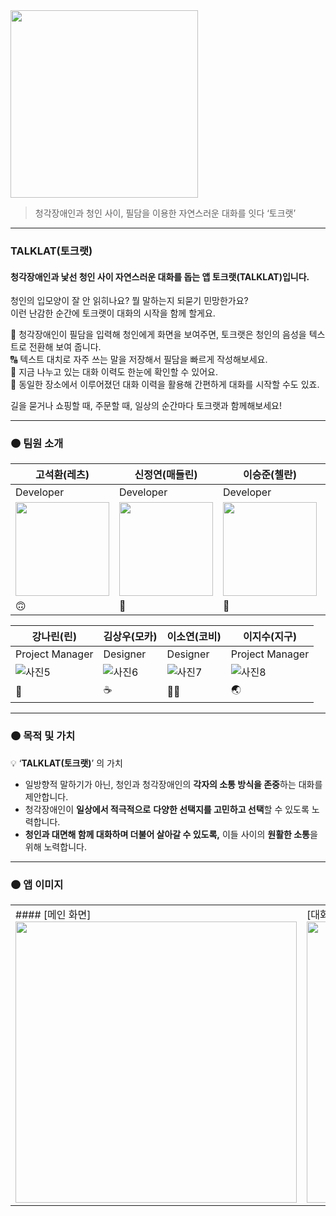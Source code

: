 <img src="https://github.com/DeveloperAcademy-POSTECH/MacC-Team-ALLWAY/assets/89244357/8e773511-3ce0-416d-b63c-02a46b967c97" width="300">

> 청각장애인과 청인 사이, 필담을 이용한 자연스러운 대화를 잇다 ‘토크랫’
---

### TALKLAT(토크랫)
#### 청각장애인과 낯선 청인 사이 자연스러운 대화를 돕는 앱 토크랫(TALKLAT)입니다.

청인의 입모양이 잘 안 읽히나요? 뭘 말하는지 되묻기 민망한가요?
</br>
이런 난감한 순간에 토크랫이 대화의 시작을 함께 할게요.


🔄 청각장애인이 필담을 입력해 청인에게 화면을 보여주면, 토크랫은 청인의 음성을 텍스트로 전환해 보여 줍니다.
</br>
🔠 텍스트 대치로 자주 쓰는 말을 저장해서 필담을 빠르게 작성해보세요.
</br>
📄 지금 나누고 있는 대화 이력도 한눈에 확인할 수 있어요.
</br>
📍 동일한 장소에서 이루어졌던 대화 이력을 활용해 간편하게 대화를 시작할 수도 있죠.

길을 묻거나 쇼핑할 때, 주문할 때, 일상의 순간마다 토크랫과 함께해보세요!

---

### 🟠 팀원 소개

| 고석환(레츠) | 신정연(매들린) | 이승준(첼란) | 최예은(리앤) |
|--------------|----------------|--------------|--------------|
| Developer    | Developer      | Developer    | Developer    |
| <img src="https://avatars.githubusercontent.com/u/22471820?v=4" width=150> | <img src="https://avatars.githubusercontent.com/u/88757043?v=4" width=150> | <img src="https://avatars.githubusercontent.com/u/82270058?v=4" width=150> | <img src="https://avatars.githubusercontent.com/u/89244357?v=4" width=150> |
| 🙃           | 🥐             | 🌿           | 🐠           |

| 강나린(린)   | 김상우(모카)   | 이소연(코비) | 이지수(지구) |
|--------------|----------------|--------------|--------------|
| Project Manager | Designer       | Designer     | Project Manager |
| ![사진5](이미지링크) | ![사진6](이미지링크) | ![사진7](이미지링크) | ![사진8](이미지링크) |
| 🍋           | ☕️            | 👃🏻          | 🌏           |


---

### 🟠 목적 및 가치

💡 ‘**TALKLAT(토크랫)**’ 의 가치

- 일방향적 말하기가 아닌, 청인과 청각장애인의 **각자의 소통 방식을 존중**하는 대화를 제안합니다.
- 청각장애인이 **일상에서 적극적으로** **다양한 선택지를 고민하고 선택**할 수 있도록 노력합니다.
- **청인과 대면해 함께 대화하며 더불어 살아갈 수 있도록,** 이들 사이의 **원활한 소통**을 위해 노력합니다.


---

### 🟠 앱 이미지
<table>
<tr>
<td>
#### [메인 화면]
<img src="https://github.com/DeveloperAcademy-POSTECH/MacC-Team-ALLWAY/assets/88757043/5d3454a2-b865-49d2-a77c-a765db0c595b" height="450">

</td>
<td>
[대화 화면]
<img src="https://github.com/DeveloperAcademy-POSTECH/MacC-Team-ALLWAY/assets/88757043/3294f639-022b-4c9f-bc79-5609e217bfe9" height="450">


</td>
<td>
[위치 기반 대화 정보]
<img src="https://github.com/DeveloperAcademy-POSTECH/MacC-Team-ALLWAY/assets/88757043/49c738a1-e037-4c3e-9187-09a2ed8490a1" height="450">


</td>
<td>
[히스토리]
<img src="https://github.com/DeveloperAcademy-POSTECH/MacC-Team-ALLWAY/assets/88757043/6a623dd8-a703-48d1-8c0b-8cebef6e1131" height="450">

</td>
</tr>
</table>


